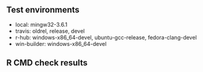   ## Test environments
  
  * local: mingw32-3.6.1
  * travis: oldrel, release, devel
  * r-hub: windows-x86_64-devel, ubuntu-gcc-release, fedora-clang-devel
  * win-builder: windows-x86_64-devel
  
  ## R CMD check results
